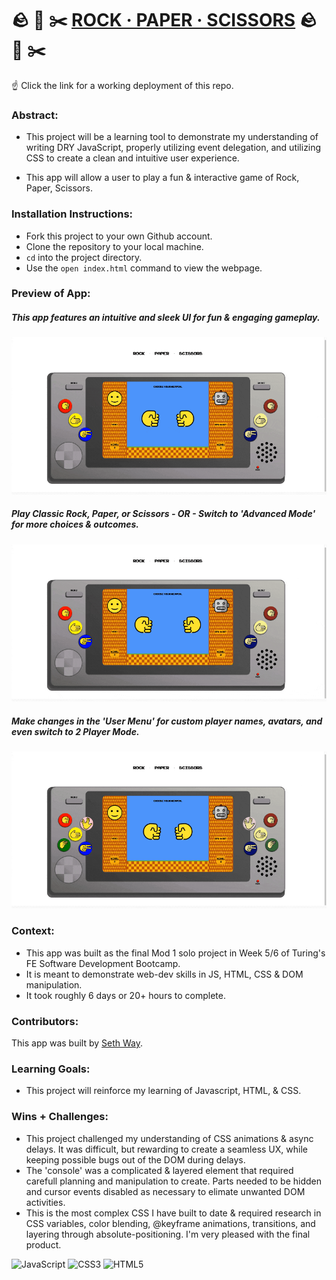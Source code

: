 # 🪨 📰 ✂️ [ROCK · PAPER · SCISSORS](https://seth-way.github.io/rock-paper-scissors/) 🪨 📰 ✂️

☝️ Click the link for a working deployment of this repo.

### Abstract:

[//]: <> (Briefly describe what you built and its features. What problem is the app solving? How does this application solve that problem?)

- This project will be a learning tool to demonstrate my understanding of writing DRY JavaScript, properly utilizing event delegation, and utilizing CSS to create a clean and intuitive user experience.

- This app will allow a user to play a fun & interactive game of Rock, Paper, Scissors.

### Installation Instructions:

[//]: <> (What steps does a person have to take to get your app cloned down and running?)

- Fork this project to your own Github account.
- Clone the repository to your local machine.
- `cd` into the project directory.
- Use the `open index.html` command to view the webpage.

### Preview of App:

[//]: <> (Provide ONE gif or screenshot of your application - choose the "coolest" piece of functionality to show off.)
##### This app features an intuitive and sleek UI for fun & engaging gameplay.

![gameplay-demo](assets/docs/gameplay.gif)

##### Play Classic Rock, Paper, or Scissors - OR - Switch to 'Advanced Mode' for more choices & outcomes.

![advanced-mode-demo](assets/docs/difficult-mode.gif)

##### Make changes in the 'User Menu' for custom player names, avatars, and even switch to 2 Player Mode.

![user-menu-demo](assets/docs/menu-options.gif)

### Context:

[//]: <> (Give some context for the project here. How long did you have to work on it? How far into the Turing program are you?)

- This app was built as the final Mod 1 solo project in Week 5/6 of Turing's FE Software Development Bootcamp.
- It is meant to demonstrate web-dev skills in JS, HTML, CSS & DOM manipulation.
- It took roughly 6 days or 20+ hours to complete.

### Contributors:

[//]: <> (Who worked on this application? Link to their GitHubs.)

This app was built by [Seth Way](https://github.com/seth-way).

### Learning Goals:

[//]: <> (What were the learning goals of this project? What tech did you work with?)

- This project will reinforce my learning of Javascript, HTML, & CSS.

### Wins + Challenges:

[//]: <> (What are 2-3 wins you have from this project? What were some challenges you faced - and how did you get over them?)
- This project challenged my understanding of CSS animations & async delays. It was difficult, but rewarding to create a seamless UX, while keeping possible bugs out of the DOM during delays.
- The 'console' was a complicated & layered element that required carefull planning and manipulation to create. Parts needed to be hidden and cursor events disabled as necessary to elimate unwanted DOM activities.
- This is the most complex CSS I have built to date & required research in CSS variables, color blending, @keyframe animations, transitions, and layering through absolute-positioning. I'm very pleased with the final product.

![JavaScript](https://img.shields.io/badge/javascript-%23323330.svg?style=for-the-badge&logo=javascript&logoColor=%23F7DF1E)
![CSS3](https://img.shields.io/badge/css3-%231572B6.svg?style=for-the-badge&logo=css3&logoColor=white)
![HTML5](https://img.shields.io/badge/html5-%23E34F26.svg?style=for-the-badge&logo=html5&logoColor=white)

